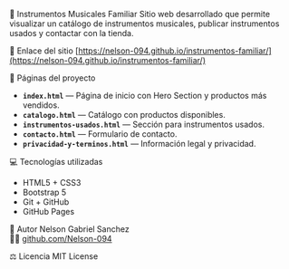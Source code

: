 🎸 Instrumentos Musicales Familiar
Sitio web desarrollado que permite visualizar un catálogo de instrumentos musicales, publicar instrumentos usados y contactar con la tienda.

🔗 Enlace del sitio
[https://nelson-094.github.io/instrumentos-familiar/](https://nelson-094.github.io/instrumentos-familiar/)

📁 Páginas del proyecto
- **`index.html`** — Página de inicio con Hero Section y productos más vendidos.
- **`catalogo.html`** — Catálogo con productos disponibles.
- **`instrumentos-usados.html`** — Sección para instrumentos usados.
- **`contacto.html`** — Formulario de contacto.
- **`privacidad-y-terminos.html`** — Información legal y privacidad.


💻 Tecnologías utilizadas
- HTML5 + CSS3
- Bootstrap 5
- Git + GitHub
- GitHub Pages

🚀 Autor
Nelson Gabriel Sanchez  
👨‍💻 [github.com/Nelson-094](https://github.com/Nelson-094)

⚖️ Licencia
MIT License
